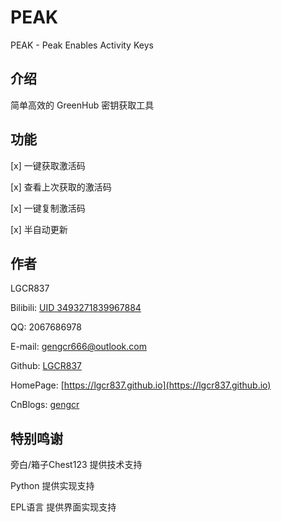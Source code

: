 # PEAK

PEAK - Peak Enables Activity Keys

## 介绍

简单高效的 GreenHub 密钥获取工具

## 功能

[x] 一键获取激活码

[x] 查看上次获取的激活码

[x] 一键复制激活码

[x] 半自动更新


## 作者

LGCR837

Bilibili: [UID 3493271839967884](https://space.bilibili.com/3493271839967884)

QQ: 2067686978

E-mail: gengcr666@outlook.com

Github: [LGCR837](https://github.com/LGCR837)

HomePage: [https://lgcr837.github.io](https://lgcr837.github.io)

CnBlogs: [gengcr](https://cnblogs.com/gengcr)


## 特别鸣谢
旁白/箱子Chest123	提供技术支持

Python		提供实现支持

EPL语言		提供界面实现支持
